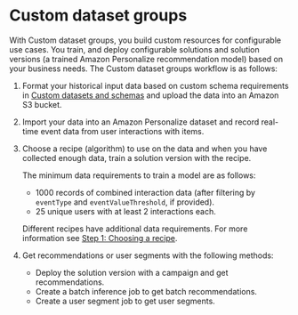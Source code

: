 # Custom dataset groups<a name="custom-dataset-groups"></a>

 With Custom dataset groups, you build custom resources for configurable use cases\. You train, and deploy configurable solutions and solution versions \(a trained Amazon Personalize recommendation model\) based on your business needs\. The Custom dataset groups workflow is as follows:

1. Format your historical input data based on custom schema requirements in [Custom datasets and schemas](custom-datasets-and-schemas.md) and upload the data into an Amazon S3 bucket\.

1.  Import your data into an Amazon Personalize dataset and record real\-time event data from user interactions with items\. 

1. Choose a recipe \(algorithm\) to use on the data and when you have collected enough data, train a solution version with the recipe\.

    The minimum data requirements to train a model are as follows: 
   +  1000 records of combined interaction data \(after filtering by `eventType` and `eventValueThreshold`, if provided\)\.
   +  25 unique users with at least 2 interactions each\. 

    Different recipes have additional data requirements\. For more information see [Step 1: Choosing a recipe](working-with-predefined-recipes.md)\. 

1. Get recommendations or user segments with the following methods: 
   + Deploy the solution version with a campaign and get recommendations\.
   + Create a batch inference job to get batch recommendations\.
   + Create a user segment job to get user segments\.